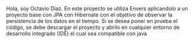 Hola, soy Octavio Díaz. En este proyecto se utiliza Envers aplicandolo a un proyecto base con JPA con Hibernate con el objetivo de observar la persistencia de los datos en el tiempo.
Si se desea poner en prueba el código, se debe descargar el proyecto y abrilo en cualquier entorno de desarrollo integrado (IDE) el cual sea compatible con java
